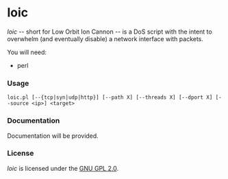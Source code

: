 # loic

_loic_ -- short for Low Orbit Ion Cannon -- is a DoS script with the intent to overwhelm (and eventually disable) a network interface with packets.

You will need:

* perl

### 

### Usage

    loic.pl [--{tcp|syn|udp|http}] [--path X] [--threads X] [--dport X] [--source <ip>] <target>

### Documentation

Documentation will be provided.

### License

_loic_ is licensed under the [GNU GPL 2.0][1].

[1]:http://www.gnu.org/licenses/old-licenses/gpl-2.0.txt
